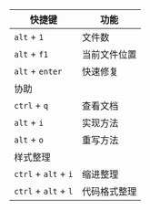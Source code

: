 | 快捷键 | 功能 |
| ----- | --- |
| `alt` + `1` | 文件数 |
| `alt` + `f1` | 当前文件位置 |
| `alt` + `enter` | 快速修复 |
| 协助
| `ctrl` + `q` | 查看文档 |
| `alt` + `i` | 实现方法 |
| `alt` + `o` | 重写方法 |
| 样式整理
| `ctrl` + `alt` + `i` | 缩进整理 |
| `ctrl` + `alt` + `l` | 代码格式整理 |
